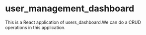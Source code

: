# user_management_dashboard
This is a React application of users_dashboard.We can do a CRUD operations in this application.
